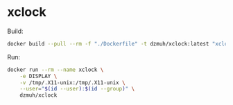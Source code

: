 # xclock

Build:

``` bash
docker build --pull --rm -f "./Dockerfile" -t dzmuh/xclock:latest "xclock" "$(pwd)"
```

Run:

``` bash
docker run --rm --name xclock \
    -e DISPLAY \
    -v /tmp/.X11-unix:/tmp/.X11-unix \
    --user="$(id --user):$(id --group)" \
    dzmuh/xclock
```
